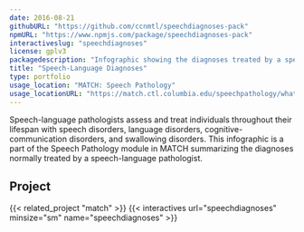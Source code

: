 ```yaml
---
date: 2016-08-21
githubURL: "https://github.com/ccnmtl/speechdiagnoses-pack"
npmURL: "https://www.npmjs.com/package/speechdiagnoses-pack"
interactiveslug: "speechdiagnoses"
license: gplv3
packagedescription: "Infographic showing the diagnoses treated by a speech-language pathologist."
title: "Speech-Language Diagnoses"
type: portfolio
usage_location: "MATCH: Speech Pathology"
usage_locationURL: "https://match.ctl.columbia.edu/speechpathology/what-diagnoses-does-a-speech-language-pathologist-/"
---
```


Speech-language pathologists assess and treat individuals throughout their lifespan with speech disorders, language disorders, cognitive-communication disorders, and swallowing disorders. This infographic is a part of the Speech Pathology module in MATCH summarizing the diagnoses normally treated by a speech-language pathologist.

## Project

{{< related_project "match" >}}
{{< interactives url="speechdiagnoses" minsize="sm" name="speechdiagnoses" >}}
